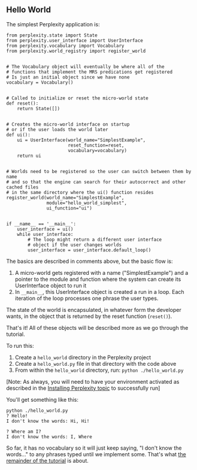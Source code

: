 ## Hello World

The simplest Perplexity application is:

~~~
from perplexity.state import State
from perplexity.user_interface import UserInterface
from perplexity.vocabulary import Vocabulary
from perplexity.world_registry import register_world


# The Vocabulary object will eventually be where all of the 
# functions that implement the MRS predications get registered
# Is just an initial object since we have none
vocabulary = Vocabulary()


# Called to initialize or reset the micro-world state
def reset():
    return State([])


# Creates the micro-world interface on startup
# or if the user loads the world later
def ui():
    ui = UserInterface(world_name="SimplestExample",
                       reset_function=reset,
                       vocabulary=vocabulary)
    return ui


# Worlds need to be registered so the user can switch between them by name
# and so that the engine can search for their autocorrect and other cached files
# in the same directory where the ui() function resides
register_world(world_name="SimplestExample",
               module="hello_world_simplest",
               ui_function="ui")


if __name__ == '__main__':
    user_interface = ui()
    while user_interface:
        # The loop might return a different user interface
        # object if the user changes worlds
        user_interface = user_interface.default_loop()
~~~
The basics are described in comments above, but the basic flow is: 
1. A micro-world gets registered with a name ("SimplestExample") and a pointer to the module and function where the system can create its UserInterface object to run it
2. In `__main__`, this UserInterface object is created a run in a loop.  Each iteration of the loop processes one phrase the user types.

The state of the world is encapsulated, in whatever form the developer wants, in the object that is returned by the reset function (`reset()`).

That's it! All of these objects will be described more as we go through the tutorial.

To run this:

1. Create a `hello_world` directory in the Perplexity project
2. Create a `hello_world.py` file in that directory with the code above
3. From within the `hello_world` directory, run: `python ./hello_world.py`

[Note: As always, you will need to have your environment activated as described in the [Installing Perplexity topic](pxHowTo012Install) to successfully run]

You'll get something like this:

~~~
python ./hello_world.py
? Hello!
I don't know the words: Hi, Hi!

? Where am I?
I don't know the words: I, Where
~~~

So far, it has no vocabulary so it will just keep saying, "I don't know the words..." to any phrases typed until we implement some. That's what [the remainder of the tutorial](pxHowTo020ImplementAPredication) is about.
